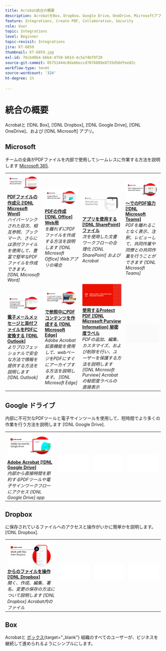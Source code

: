 ```yaml
---
title: Acrobat統合の概要
description: AcrobatをBox、Dropbox、Google Drive、OneDrive、Microsoftアプリケーションと連携
feature: Integrations, Create PDF, Collaboration, Security
role: User
topic: Integrations
level: Beginner
topic-revisit: Integrations
jira: KT-6859
thumbnail: KT-6859.jpg
exl-id: 76cb40b4-bbb4-4f50-b01d-4c5a74bf9f20
source-git-commit: 05751444c0dab6eccd7076889e8735d58dfee82c
workflow-type: tm+mt
source-wordcount: '324'
ht-degree: 1%

---
```


# 統合の概要

Acrobatと [!DNL Box], [!DNL Dropbox], [!DNL Google Drive], [!DNL OneDrive]、および [!DNL Microsoft] アプリ。

## Microsoft

チームの全員がPDFファイルを内部で使用してシームレスに作業する方法を説明します [Microsoft 365](https://www.adobe.com/documentcloud/integrations/microsoft-office-365.html).

<table style="table-layout:fixed">
<tr>
  <td>
    <a href="createfromword.md">
      <img alt="Microsoft WordからのPDFファイルの作成" src="../assets/CreateWord.png" />
    </a>
    <div>
    <a href="createfromword.md"><strong>PDFファイルの作成元 [!DNL Microsoft Word]</strong></a>
    </div>
    <em>ハイパーリンクされた目次、相互参照、ブックマーク、さらには添付ファイルを使用して、豊富で堅牢なPDFファイルを作成できます。 [!DNL Microsoft Word]</em>
    <br>
  </td>
  <td>
    <a href="createofficeweb.md">
      <img alt="PDFの作成 [!DNL Office] Web用" src="../assets/Officeweb_1280.png" />
    </a>
    <div>
    <a href="createofficeweb.md"><strong>PDFの作成 [!DNL Office] Web用</strong></a>
    </div>
    <em>を離れずにPDFファイルを作成する方法を説明します [!DNL Microsoft Office] Webアプリの場合</em>
    <br>
  </td> 
  <td>
    <a href="acrobatandsp.md">
      <img alt="アプリを使用する [!DNL SharePoint] ファイル" src="../assets/SharePoint.png" />
    </a>
    <div>
    <a href="acrobatandsp.md"><strong>アプリを使用する [!DNL SharePoint] ファイル</strong></a>
    </div>
    <em>次を使用した文書ワークフローの合理化 [!DNL SharePoint] およびAcrobat</em>
    <br>
  </td>
  <td>
    <a href="acrobatandteams.md">
      <img alt="～でのPDF協力 [!DNL Microsoft Teams]" src="../assets/MicrosoftTeams.png" />
    </a>
    <div>
    <a href="acrobatandteams.md"><strong>～でのPDF協力 [!DNL Microsoft Teams]</strong></a>
    </div>
    <em>PDFを離れることなく表示、注釈、レビューして、共同作業や同僚との共同作業を行うことができます [!DNL Microsoft Teams]</em>
    <br>
  </td>
</tr>
<tr>
  <td>
    <a href="outlook.md">
      <img alt="Outlookでの電子メールメッセージと添付ファイルのPDFへの変換" src="../assets/Outlook.jpg" />
    </a>
    <div>
    <a href="outlook.md"><strong>電子メールメッセージと添付ファイルをPDFに変換する [!DNL Outlook]</strong></a>
    </div>
    <em>よりプロフェッショナルで安全な方法で情報を提供する方法を説明します [!DNL Outlook]</em>
    <br>
  </td>
  <td>
    <a href="edge.md">
      <img alt="で参照中にPDFコンテンツを作成する [!DNL Microsoft Edge]" src="../assets/Edge_1280.png" />
    </a>
    <div>
    <a href="edge.md"><strong>で参照中にPDFコンテンツを作成する [!DNL Microsoft Edge]</strong></a>
    </div>
    <em>Adobe Acrobat拡張機能を使用して、webページをPDFにすぐにアーカイブする方法を説明します。 [!DNL Microsoft Edge]</em>
    <br>
  </td>
  <td>
    <a href="microsoftsensitivitylabels.md">
      <img alt="で参照中にPDFコンテンツを作成する [!DNL Microsoft Edge]" src="../assets/Purview_1280.png" />
    </a>
    <div>
    <a href="microsoftsensitivitylabels.md"><strong>使用するProtect PDF [!DNL Microsoft Purview Information] 秘密度ラベル</strong></a>
    </div>
    <em>PDFの追加、編集、カスタマイズ、および削除を行い、ユーザーを保護する方法を説明します [!DNL Microsoft Purview] Acrobatの秘密度ラベルの直接表示</em>
    <br>
  </td>
  <td>
   <img alt="スペーサー" src="../assets/Grayspacer.png" />
    <div>
    <br>
  </td>
</tr>
</table>

## Google ドライブ

内部に不可欠なPDFツールと電子サインツールを使用して、短時間でより多くの作業を行う方法を説明します [!DNL Google Drive].

<table style="table-layout:fixed">
<tr>
  <td>
    <a href="acrobatandgoogle.md">
      <img alt="Googleドライブ向けAdobe Acrobat" src="../assets/acrobatgoogle.jpg" />
    </a>
    <div>
    <a href="acrobatandgoogle.md"><strong>Adobe Acrobat [!DNL Google Drive]</strong></a>
    </div>
    <em>内部から直接時間を節約するPDFツールや電子サインワークフローにアクセス [!DNL Google Drive] app</em>
    <br>
  </td>
  <td>
   <img alt="スペーサー" src="../assets/Whitespacer.png" />
    <div>
    <br>
  </td>
  <td>
   <img alt="スペーサー" src="../assets/Whitespacer.png" />
    <div>
    <br>
  </td>
  <td>
   <img alt="スペーサー" src="../assets/Whitespacer.png" />
    <div>
    <br>
  </td>
</tr>
</table>

## Dropbox

に保存されているファイルへのアクセスと操作がいかに簡単かを説明します。 [!DNL Dropbox].

<table style="table-layout:fixed">
<tr>
  <td>
    <a href="acrobat-dropbox.md">
      <img alt="からのファイルを操作 [!DNL Dropbox]" src="../assets/Dropbox.png" />
    </a>
    <div>
    <a href="acrobat-dropbox.md"><strong>からのファイルを操作 [!DNL Dropbox]</strong></a>
    </div>
    <em>開く、作成、編集、署名、変更の保存の方法について説明します [!DNL Dropbox] Acrobat内のファイル</em>
    <br>
  </td>
  <td>
   <img alt="スペーサー" src="../assets/Whitespacer.png" />
    <div>
    <br>
  </td>
  <td>
   <img alt="スペーサー" src="../assets/Whitespacer.png" />
    <div>
    <br>
  </td>
  <td>
   <img alt="スペーサー" src="../assets/Whitespacer.png" />
    <div>
    <br>
  </td>
</tr>
</table>

## Box

Acrobatと [ボックス](https://www.adobe.com/documentcloud/integrations/box.html){target="_blank"} 組織のすべてのユーザーが、ビジネスを継続して進められるようにシンプルにします。
